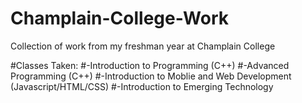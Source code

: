# Champlain-College-Work
Collection of work from my freshman year at Champlain College

#Classes Taken:
#-Introduction to Programming (C++)
#-Advanced Programming (C++)
#-Introduction to Moblie and Web Development (Javascript/HTML/CSS)
#-Introduction to Emerging Technology

